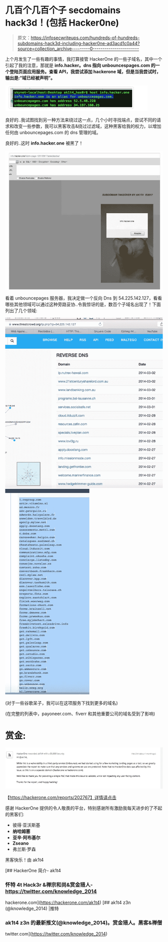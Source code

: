 # 几百个几百个子 secdomains hack3d！(包括 Hacker0ne)

> 原文：<https://infosecwriteups.com/hundreds-of-hundreds-subdomains-hack3d-including-hacker0ne-ad3acd1c0a44?source=collection_archive---------0----------------------->

上个月发生了一些有趣的事情，我打算接管 HackerOne 的一些子域名，其中一个引起了我的注意，那就是 **info.hacker。dns 指向 unbouncespages.com 的一个登陆页面应用服务。查看 API，我尝试添加 hackerone 域，但是当我尝试时，输出是:“域已经被声明”。**

![](img/2cab70376a14f05680147859b50d261a.png)

良好的..我试图找到另一种方法来绕过这一点，几个小时寻找端点，尝试不同的请求和改变一些参数，我可以黑客攻击&绕过过滤域，这种黑客给我的权力，以增加任何由 unbouncepages.com 的 dns 管理的域。

良好的..这时 **info.hacker.one** 被黑了！

![](img/04aa69924d20f94ee2edac6373a1a6ac.png)

看着 unbouncepages 服务器，我决定做一个反向 Dns 到 54.225.142.127，看看哪些其他领域可以通过这种旁路妥协..令我惊讶的是，数百个子域名出现了！下面列出了几个领域:

![](img/f2077950d5116d563bbb87962a5ddf0f.png)![](img/ff6f58eea160d45896cfcd1f60663c26.png)

(对于一些谷歌呆子，我可以在这项服务下找到更多的域名)

(在完整的列表中，payoneer.com、fiverr 和其他重要公司的域名受到了影响)

# 赏金:

![](img/1ef15f713aca38630c69330fd78ade18.png)

【https://hackerone.com/reports/202767】详情请点击

感谢 HackerOne 提供的令人敬畏的平台，特别感谢所有激励我每天进步的了不起的黑客们:

*   彼得·亚沃斯基
*   **纳哈姆塞**
*   **亚辛·阿布基尔**
*   **Zseano**
*   弗兰斯·罗森

黑客快乐！由 ak1t4

[](https://hackerone.com/ak1t4) [## HackerOne 简介- ak1t4

### 怀特 4t Hack3r &禅宗和尚&赏金猎人-https://twitter.com/knowledge_2014

hackerone.com](https://hackerone.com/ak1t4) [](https://twitter.com/knowledge_2014) [## ak1t4 z3n (@knowledge_2014) |推特

### ak1t4 z3n 的最新推文(@knowledge_2014)。赏金猎人。黑客&禅僧

twitter.com](https://twitter.com/knowledge_2014)